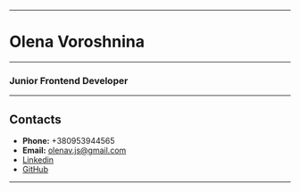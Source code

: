 *************************************************************************************************************************

# Olena Voroshnina

*************************************************************************************************************************

### Junior Frontend Developer

************************************************************************************************************************

## Contacts

- **Phone:** +380953944565
- **Email:** olenav.js@gmail.com
- [Linkedin](https://www.linkedin.com/in/olena-voroshnina-0b6795263/)
- [GitHub](https://github.com/OlenaVoroshnina)

*************************************************************************************************************************